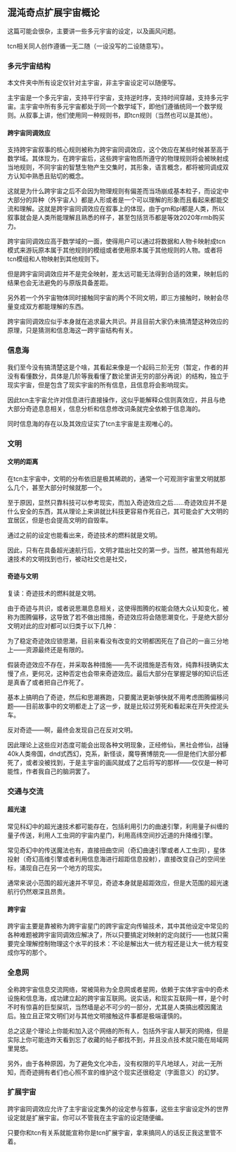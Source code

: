 ## 混沌奇点扩展宇宙概论

这篇可能会很杂，主要讲一些多元宇宙的设定，以及画风问题。

tcn相关同人创作遵循一无二随（一设没写的二设随意写）。

### 多元宇宙结构

本文件夹中所有设定仅针对主宇宙，非主宇宙设定可以随便写。

主宇宙是一个多元宇宙，支持平行宇宙，支持逆时序，支持时间穿越，支持多元宇宙。主宇宙中所有多元宇宙都处于同一个数学域下，即他们遵循统同一个数学规则。从叙事上讲，他们使用同一种规则书，即tcn规则（当然也可以是其他）。

#### 跨宇宙同调效应

支持跨宇宙叙事的核心规则被称为跨宇宙同调效应，这个效应在某些时候甚至高于数学域。其体现为，在跨宇宙后，这些跨宇宙物质所遵守的物理规则将会被映射成当地规则，不同宇宙的智慧生物产生交集时，其形象，语言概念，都将被同调成双方认知中熟悉且贴切的概念。

这就是为什么跨宇宙之后不会因为物理规则有偏差而当场崩成基本粒子，而设定中大部分的异种（外宇宙人）都是人形或者是一个可以理解的形象而且看起来都能交流和理解。这就是跨宇宙同调效应在叙事上的体现，由于gm和pl都是人类，所以叙事就会是人类所能理解且熟悉的样子，甚至包括货币都是等效2020年rmb购买力。

跨宇宙同调效应高于数学域的一面，使得用户可以通过将数据和人物卡映射成tcn模式来游玩原本属于其他规则的模组或者使用原本属于其他规则的人物。或者将tcn模组和人物映射到其他规则下。

但是跨宇宙同调效应并不是完全映射，差太远可能无法得到合适的效果，映射后的结果也会无法避免的与原版具备差距。

另外若一个外宇宙物体同时接触同宇宙的两个不同文明，即三方接触时，映射会尽量变成双方都能理解的东西。

跨宇宙同调效应似乎本身就在追求最大共识。并且目前大家仍未搞清楚这种效应的原理，只是猜测和信息海这一跨宇宙结构有关。

### 信息海

我们至今没有搞清楚这是个啥，其看起来像是一个起码三阶无穷（暂定，作者的并没有看懂数分，具体是几阶等我看懂了数论里讲无穷的部分再说）的结构，独立于现实宇宙，但是包含了现实宇宙的所有信息，且信息将会影响现实。

因此tcn主宇宙允许对信息进行直接操作，这似乎能解释众信则真效应，并且与绝大部分奇迹息息相关，信息分析和信息修改词条就完全依赖于信息海的。

同时信息海的存在以及其效应证实了tcn主宇宙是主观唯心的。

### 文明

#### 文明的距离

在tcn主宇宙中，文明的分布依旧是极其稀疏的，通常一个可观测宇宙里文明就那么几个，甚至大部分时候就那一个。

至于原因，显然只靠科技可以参考现实，而加入奇迹效应之后……奇迹效应并不是什么安全的东西，其从理论上来讲就比科技更容易作死自己，其可能会扩大文明的宜居区，但是也会提高文明的自毁率。

通过之前的设定也能看出来，奇迹技术的燃料就是文明。

因此，只有在具备超光速航行后，文明才踏出社交的第一步。当然，被其他有超光速技术的文明找到也行，被动社交也是社交，

#### 奇迹与文明

复读：奇迹技术的燃料就是文明。

由于奇迹与共识，或者说思潮息息相关，这使得图腾的权能会随大众认知变化，被称为图腾偏移，这导致了若不做出措施，奇迹效应将会随思潮变化，于是绝大部分文明对此的应对都可以归类于以下几种：

为了稳定奇迹效应锁思潮，目前来看没有改变的文明都困死在了自己的一亩三分地上——资源最终还是有限的。

假装奇迹效应不存在，并采取各种措施——先不说措施是否有效，纯靠科技确实太慢了点，更何况，这种否定也会带来奇迹效应。最后大部分在掌握足够的知识后还是真香了或者把自己作死了。

基本上搞明白了奇迹，然后和思潮赛跑，只要魔法更新够快就不用考虑图腾偏移问题——目前故事中的文明都走上了这一步，就是比较过劳死和看起来在开失控泥头车。

反对奇迹——啊，最终会发现自己在反对文明。

因此理论上这些应对态度可能会出现各种文明现象，正经修仙，黑社会修仙，战锤40k人类帝国，dnd式西幻，克系，新怪谈，魔导赛博朋克——但是他们大部分都死了，或者没被找到，于是主宇宙的画风就成了之后将写的那样——仅仅是一种可能性，作者我自己的脑洞罢了。

### 交通与交流

#### 超光速
常见科幻中的超光速技术都可能存在，包括利用引力的曲速引擎，利用量子纠缠的量子传送，利用人工虫洞的宇宙内星门，利用高纬空间抄近道的升降维引擎。

常见奇幻中的传送魔法也有，直接扭曲空间（奇幻曲速引擎或者人工虫洞），星体投射（奇幻高维引擎或者利用信息海进行超距信息投射），直接改变自己的空间坐标，涌现自己在另一个地方的现实。

通常来说小范围的超光速并不罕见，奇迹本身就是超距效应，但是大范围的超光速航行仍然艰深且昂贵。

#### 跨宇宙

跨宇宙主要是靠被称为跨宇宙星门的跨宇宙定向传输技术，其中其他设定中常见的各种难题被跨宇宙同调效应解决了，所以只要搞定对映射的定向就行——也就只需要完全理解控制物理这个水平的技术：不论是解出大一统方程还是让大一统方程变成你写的那个。

### 全息网

全称跨宇宙信息交流网络，常被简称为全息网或者星网，依赖于实体宇宙中的奇术设施和信息海，成功建立起的跨宇宙互联网。说实话，和现实互联网一样，是个时不时有惊喜的巨型屎坑，当然墙是必不可少的一部分，尤其是人类搞出模因魔法后。独立且正常文明们对与其他文明接触这件事都是极端谨慎的。

总之这是个理论上你能和加入这个网络的所有人，包括外宇宙人聊天的网络，但是实际上你可能连昨天看到忘了收藏的帖子都找不到，并且没点技术就只能在局域网里晃悠。

另外，由于各种原因，为了避免文化冲击，没有权限的平凡地球人，对此一无所知，而奇迹拥有者们也心照不宣的维护这个现实还很稳定（字面意义）的幻梦。

### 扩展宇宙

跨宇宙同调效应允许了主宇宙设定集外的设定参与叙事，这些主宇宙设定外的世界设定就是扩展宇宙。你可以不管我在主宇宙的设定随便编。

只要你和tcn有关系就能宣称你是tcn扩展宇宙，拿来搞同人的话反正我这里管不着。

